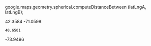 google.maps.geometry.spherical.computeDistanceBetween (latLngA, latLngB);


42.3584
-71.0598

	40.6501
-73.9496